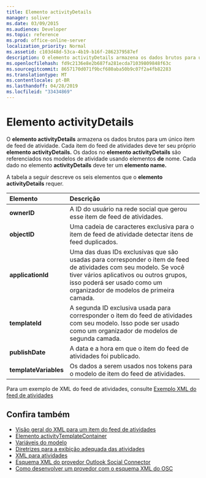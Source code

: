 ```yaml
---
title: Elemento activityDetails
manager: soliver
ms.date: 03/09/2015
ms.audience: Developer
ms.topic: reference
ms.prod: office-online-server
localization_priority: Normal
ms.assetid: c103d48d-53ca-4b19-b16f-2862379587ef
description: O elemento activityDetails armazena os dados brutos para um único item de feed de atividade. Cada item do feed de atividades deve ter seu próprio elemento activityDetails. Os dados no elemento activityDetails são referenciados nos modelos de atividade usando elementos de nome.
ms.openlocfilehash: fd9c2136e8e2b687fa281ecda71039809848f63c
ms.sourcegitcommit: 8657170d071f9bcf680aba50b9c07f2a4fb82283
ms.translationtype: MT
ms.contentlocale: pt-BR
ms.lasthandoff: 04/28/2019
ms.locfileid: "33434869"
---
```

# <a name="activitydetails-element"></a>Elemento activityDetails

O **elemento activityDetails** armazena os dados brutos para um único item de feed de atividade. Cada item do feed de atividades deve ter seu próprio **elemento activityDetails.** Os dados no **elemento activityDetails** são referenciados nos modelos de atividade usando elementos **de** nome. Cada dado no elemento **activityDetails** deve ter um **elemento name.** 
  
A tabela a seguir descreve os seis elementos que o **elemento activityDetails** requer. 
  
|**Elemento**|**Descrição**|
|:-----|:-----|
|**ownerID** <br/> |A ID do usuário na rede social que gerou esse item de feed de atividades.  <br/> |
|**objectID** <br/> |Uma cadeia de caracteres exclusiva para o item de feed de atividade detectar itens de feed duplicados.  <br/> |
|**applicationId** <br/> |Uma das duas IDs exclusivas que são usadas para corresponder o item de feed de atividades com seu modelo. Se você tiver vários aplicativos ou outros grupos, isso poderá ser usado como um organizador de modelos de primeira camada.  <br/> |
|**templateId** <br/> |A segunda ID exclusiva usada para corresponder o item do feed de atividades com seu modelo. Isso pode ser usado como um organizador de modelos de segunda camada.  <br/> |
|**publishDate** <br/> |A data e a hora em que o item do feed de atividades foi publicado.  <br/> |
|**templateVariables** <br/> |Os dados a serem usados nos tokens para o modelo de item do feed de atividades.  <br/> |
   
Para um exemplo de XML do feed de atividades, consulte [Exemplo XML do feed de atividades](activity-feed-xml-example.md)
  
## <a name="see-also"></a>Confira também

- [Visão geral do XML para um item do feed de atividades](overview-of-xml-for-an-activity-feed-item.md)  
- [Elemento activityTemplateContainer](activitytemplatecontainer-element.md)  
- [Variáveis do modelo](template-variables.md) 
- [Diretrizes para a exibição adequada das atividades](guidelines-for-properly-displaying-activities.md)  
- [XML para atividades](xml-for-activities.md)  
- [Esquema XML do provedor Outlook Social Connector](outlook-social-connector-provider-xml-schema.md)
- [Como desenvolver um provedor com o esquema XML do OSC](developing-a-provider-with-the-osc-xml-schema.md)

